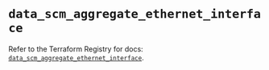 # `data_scm_aggregate_ethernet_interface`

Refer to the Terraform Registry for docs: [`data_scm_aggregate_ethernet_interface`](https://registry.terraform.io/providers/paloaltonetworks/scm/1.0.2/docs/data-sources/aggregate_ethernet_interface).
